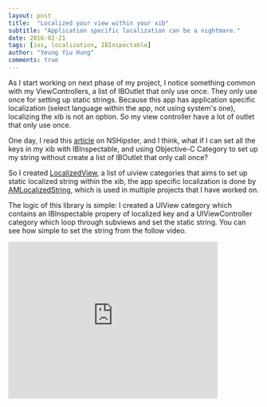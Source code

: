 ```yaml
---
layout: post 
title: 	"Localized your view within your xib" 
subtitle: "Application specific localization can be a nightmare." 
date: 2016-02-21 
tags: [ios, localization, IBInspectable] 
author: "Yeung Yiu Hung" 
comments: true
---
```


As I start working on next phase of my project, I notice something common with my ViewControllers, a list of IBOutlet that only use once. They only use once for setting up static strings. Because this app has application specific localization (select language within the app, not using system's one), localizing the xib is not an option. So my view controller have a lot of outlet that only use once.

One day, I read this [article](http://nshipster.com/ibinspectable-ibdesignable/) on NSHipster, and I think, what if I can set all the keys in my xib with IBInspectable, and using Objective-C Category to set up my string without create a list of IBOutlet that only call once?

So I created [LocalizedView](https://github.com/darkcl/LocalizedView), a list of uiview categories that aims to set up static localized string within the xib, the app specific localization is done by [AMLocalizedString](http://aggressive-mediocrity.blogspot.hk/2010/03/custom-localization-system-for-your.html), which is used in multiple projects that I have worked on.

The logic of this library is simple: I created a UIView category which contains an IBInspectable propery of localized key and a UIViewController category which loop through subviews and set the static string. You can see how simple to set the string from the follow video.

<iframe width="420" height="315" src="https://www.youtube.com/embed/fjumi94jlWo" frameborder="0" allowfullscreen></iframe>
